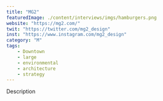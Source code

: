 ```yaml
---
title: "MG2"
featuredImage: ./content/interviews/imgs/hamburgers.png
website: "https://mg2.com/"
twit: "https://twitter.com/mg2_design"
inst: "https://www.instagram.com/mg2_design"
category: "M"
tags:
    - Downtown
    - large
    - environmental
    - architecture
    - strategy
---
```


Description
